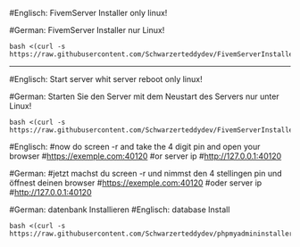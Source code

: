 #Englisch: FivemServer Installer only linux!

#German: FivemServer Installer nur Linux!
```
bash <(curl -s https://raw.githubusercontent.com/Schwarzerteddydev/FivemServerInstaller/main/FivemServerInstaller.sh)
```
---------------------------------------------------------------------------------------------------------------------------

#Englisch: Start server whit server reboot only linux!

#German: Starten Sie den Server mit dem Neustart des Servers nur unter Linux!
```
bash <(curl -s https://raw.githubusercontent.com/Schwarzerteddydev/FivemServerInstaller/main/rebootautostart.sh)
```
#Englisch:
#now do screen -r and take the 4 digit pin and open your browser
#https://exemple.com:40120
#or server ip
#http://127.0.0.1:40120

#German:
#jetzt machst du screen -r und nimmst den 4 stellingen pin und  öffnest deinen browser
#https://exemple.com:40120
#oder server ip
#http://127.0.0.1:40120

#German: 
datenbank Installieren 
#Englisch: 
database Install

```
bash <(curl -s https://raw.githubusercontent.com/Schwarzerteddydev/phpmyadmininstaller/main/phpmyadminAutoInstaller.sh)
```
